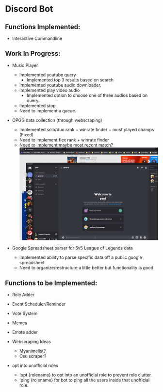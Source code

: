 # Discord Bot

## Functions Implemented:

- Interactive Commandline

## Work In Progress:

- Music Player

  - Implemented youtube query
    - Implemented top 3 results based on search
  - Implemented youtube audio downloader.
  - Implemented play video audio
    - Implemented option to choose one of three audios based on query.
  - Implemented stop.
  - Need to implement a queue.

- OPGG data collection (through webscraping)

  - Implemented solo/duo rank + winrate finder + most played champs (Fixed)
  - Need to implement flex rank + winrate finder
  - Need to implement maybe most recent match?
    ![Alt text](/resources/opggpresent.gif)

- Google Spreadsheet parser for 5v5 League of Legends data
  - Implemented ability to parse specific data off a public google spreadsheet
  - Need to organize/restructure a little better but functionality is good

## Functions to be Implemented:

- Role Adder

- Event Scheduler/Reminder

- Vote System

- Memes

- Emote adder

- Webscraping Ideas

  - Myanimelist?
  - Osu scraper?

- opt into unofficial roles

  - !opt {rolename} to opt into an unofficial role to prevent role clutter.
  - !ping {rolename} for bot to ping all the users inside that unofficial role.
